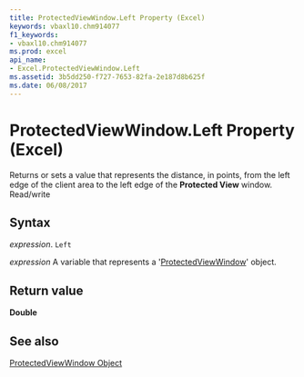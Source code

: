 ```yaml
---
title: ProtectedViewWindow.Left Property (Excel)
keywords: vbaxl10.chm914077
f1_keywords:
- vbaxl10.chm914077
ms.prod: excel
api_name:
- Excel.ProtectedViewWindow.Left
ms.assetid: 3b5dd250-f727-7653-82fa-2e187d8b625f
ms.date: 06/08/2017
---
```



# ProtectedViewWindow.Left Property (Excel)

Returns or sets a value that represents the distance, in points, from the left edge of the client area to the left edge of the  **Protected View** window. Read/write


## Syntax

 _expression_. `Left`

 _expression_ A variable that represents a '[ProtectedViewWindow](Excel.ProtectedViewWindow.md)' object.


## Return value

 **Double**


## See also


[ProtectedViewWindow Object](Excel.ProtectedViewWindow.md)

